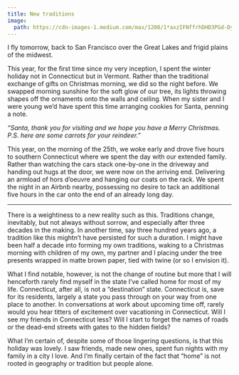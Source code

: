 ```yaml
---
title: New traditions
image:
  path: https://cdn-images-1.medium.com/max/1200/1*axzIFNffrhDHD3PGd-Dy7Q.png
---
```


I fly tomorrow, back to San Francisco over the Great Lakes and frigid plains of
the midwest.

This year, for the first time since my very inception, I spent the winter
holiday not in Connecticut but in Vermont. Rather than the traditional exchange
of gifts on Christmas morning, we did so the night before. We swapped morning
sunshine for the soft glow of our tree, its lights throwing shapes off the
ornaments onto the walls and ceiling. When my sister and I were young we’d have
spent this time arranging cookies for Santa, penning a note.

*“Santa, thank you for visiting and we hope you have a Merry Christmas. P.S.
here are some carrots for your reindeer.”*

This year, on the morning of the 25th, we woke early and drove five hours to
southern Connecticut where we spent the day with our extended family. Rather
than watching the cars stack one-by-one in the driveway and handing out hugs at
the door, we were now on the arriving end. Delivering an armload of hors
d’oeuvre and hanging our coats on the rack. We spent the night in an Airbnb
nearby, possessing no desire to tack an additional five hours in the car onto
the end of an already long day.

*****

There is a weightiness to a new reality such as this. Traditions change,
inevitably, but not always without sorrow, and especially after three decades in
the making. In another time, say three hundred years ago, a tradition like this
mightn’t have persisted for such a duration. I might have been half a decade
into forming my own traditions, waking to a Christmas morning with children of
my own, my partner and I placing under the tree presents wrapped in matte brown
paper, tied with twine (or so I envision it).

What I find notable, however, is not the change of routine but more that I will
henceforth rarely find myself in the state I’ve called home for most of my life.
Connecticut, after all, is not a “destination” state. Connecticut is, save for
its residents, largely a state you pass through on your way from one place to
another. In conversations at work about upcoming time off, rarely would you hear
titters of excitement over vacationing in Connecticut. Will I see my friends in
Connecticut less? Will I start to forget the names of roads or the dead-end
streets with gates to the hidden fields?

What I’m certain of, despite some of those lingering questions, is that this
holiday was lovely. I saw friends, made new ones, spent fun nights with my
family in a city I love. And I’m finally certain of the fact that “home” is not
rooted in geography or tradition but people alone.
